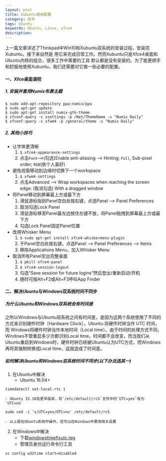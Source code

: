 ```yaml
---
layout: post
title: Xubuntu使用配置 
category: 技术
tags: Ubuntu
keywords: Ubuntu, Linux, xfce4
description: 
---
```


上一篇文章详述了Thinkpad中Win10和Xubuntu双系统的安装过程。安装完Xubuntu，接下来自然是
用它来完成日常工作。然而Xubuntu只是Xfce4桌面和Ubuntu内核的组合，很多工作中需要的工具
默认都是没有安装的。为了能更顺手和舒服地使用Xubuntu，我们还需要对它做一些必要的配置。

#### **一、Xfce桌面调校**   

##### **1. 安装并套用Numix布景主题**   

```shell
$ sudo add-apt-repository ppa:numix/ppa
$ sudo apt-get update
$ sudo apt-get install numix-gtk-theme
$ xfconf-query -c xsettings -p /Net/ThemeName -s "Numix Daily"
$ xfconf-query -c xfwm4 -p /general/theme -s "Numix Daily"
```

##### **2. 其他小技巧**

- 让字体更清晰
    1. `$ xfce4-appearance-settings`
    2. 点击`Font`-->(勾选)Enable anti-aliasing --> Hinting; `Full`, Sub-pixel order; `RGB`(依个人喜好)
- 避免视窗移动到边缘时切换下一个workspace
    1. `$ xfwm4-settings`
    2. 点击Advanced --> Wrap workspaces when reaching the screen edge: (取消勾选) With a dragged window
- 将Panel移动到屏幕最上方或最下方
    1. 滑鼠游标指到Panel空白处按右键，点选Panel --> Panel Preferences
    2. 取消勾选Lock Panel
    3. 滑鼠游标移至Panel最左边按住左键不放，将Panel拖拽到屏幕最上方或最下方
    4. 勾选Lock Panel固定Panel位置
- 改用Whisker Menu
    1. `$ sudo apt-get install xfce4-whiskermenu-plugin`
    2. 于Panel空白处按右键，点选Panel --> Panel Preferences --> Items
    3. 移除Applications Menu，加入Whisker Menu
- 取消所有Panel空出完整桌面
    1. `$ pkill xfce4-panel`
    2. `$ xfce4-session-logout`
    3. 勾选“Save session for future logins”然后登出/重新启动/开机
    4. 随时可按Alt+F2或Alt+F3呼叫App Finder


#### **二、解决Ubuntu与Windows双系统时间不同步**  

##### 为什么Ubuntu和Windows双系统会有时间差
之所以Windows与Ubuntu双系统之间有时间差，是因为这两个系统使用了不同的
方式来识别硬件时钟（Hardware Clock）。Ubuntu 将硬件时钟当作 UTC 时间，而
Windows将硬件时钟当作本地时间（Local time）。由于时间的处理方式不同，
Windows不管重启多少次都识别Local time，时间都不会改变。而当我们从
Ubuntu重启到Windows时，硬件时钟已经被Ubuntu认为UTC方式，而Windows
再将其强制转换成Local time，这就造成了时间差。

##### 如何解决Ubuntu和Windows双系统时间不同步(以下办法选其一)

1. 在Ubuntu中解决
    - Ubuntu 16.04+  

```shell
timedatectl set-local-rtc 1
```


    - Ubuntu 15.10及更早版本，将`/etc/default/rcS`文件中的`UTC=yes`改为`UTC=no`   


```shell
sudo sed -i 's/UTC=yes/UTC=no' /etc/default/rcS
```


    - 以上是在Ubuntu系统中操作，还可以在Windows中更改相关设置
2. 在Windows中解决
    - 下载[windowstimefixutc.reg](http://www.linuxandubuntu.com/uploads/2/1/1/5/21152474/windowstimefixutc.reg)
    - 管理员身份运行命令行工具  

```shell
sc config w32time start=disabled
```



